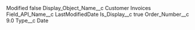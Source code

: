 <?xml version="1.0" encoding="UTF-8"?>
<CustomMetadata xmlns="http://soap.sforce.com/2006/04/metadata" xmlns:xsi="http://www.w3.org/2001/XMLSchema-instance" xmlns:xsd="http://www.w3.org/2001/XMLSchema">
    <label>Modified</label>
    <protected>false</protected>
    <values>
        <field>Display_Object_Name__c</field>
        <value xsi:type="xsd:string">Customer Invoices</value>
    </values>
    <values>
        <field>Field_API_Name__c</field>
        <value xsi:type="xsd:string">LastModifiedDate</value>
    </values>
    <values>
        <field>Is_Display__c</field>
        <value xsi:type="xsd:boolean">true</value>
    </values>
    <values>
        <field>Order_Number__c</field>
        <value xsi:type="xsd:double">9.0</value>
    </values>
    <values>
        <field>Type__c</field>
        <value xsi:type="xsd:string">Date</value>
    </values>
</CustomMetadata>
